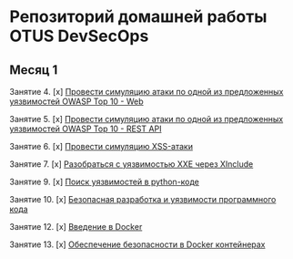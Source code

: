 # Репозиторий домашней работы OTUS DevSecOps

## Месяц 1
Занятие 4. [x] [Провести симуляцию атаки по одной из предложенных уязвимостей OWASP Top 10 - Web](month-01/04-owasp-top-10-web)

Занятие 5. [x] [Провести симуляцию атаки по одной из предложенных уязвимостей OWASP Top 10 - REST API](month-01/05-owasp-restapi)

Занятие 6. [x] [Провести симуляцию XSS-атаки](month-01/06-xss)

Занятие 7. [x] [Разобраться с уязвимостью XXE через XInclude](month-01/07-xinclude)

Занятие 9. [x] [Поиск уязвимостей в python-коде](month-02/09-python-vuln)

Занятие 10. [x] [Безопасная разработка и уязвимости программного кода](month-02/10-secure-dev-and-vuln)

Занятие 12. [x] [Введение в Docker](month-02/12-docker)

Занятие 13. [x] [Обеспечение безопасности в Docker контейнерах](month-02/15-docker-security)

